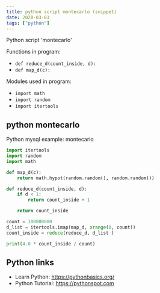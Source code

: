 ```yaml
---
title: python script montecarlo (snippet)
date: 2020-03-03
tags: ["python"]
---
```

Python script 'montecarlo'

Functions in program: 
* `def reduce_d(count_inside, d):`
* `def map_d(c):`

Modules used in program: 
* `import math`
* `import random`
* `import itertools`

## python montecarlo

Python mysql example: montecarlo

```python
import itertools
import random
import math

def map_d(c):
	return math.hypot(random.random(), random.random())

def reduce_d(count_inside, d):
	if d < 1:
		return count_inside + 1

	return count_inside

count = 100000000
d_list = itertools.imap(map_d, xrange(0, count))
count_inside = reduce(reduce_d, d_list )

print(4.0 * count_inside / count)


```

## Python links

- Learn Python: https://pythonbasics.org/
- Python Tutorial: https://pythonspot.com
